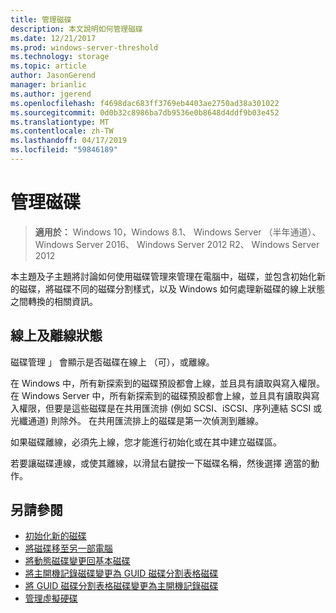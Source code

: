```yaml
---
title: 管理磁碟
description: 本文說明如何管理磁碟
ms.date: 12/21/2017
ms.prod: windows-server-threshold
ms.technology: storage
ms.topic: article
author: JasonGerend
manager: brianlic
ms.author: jgerend
ms.openlocfilehash: f4698dac683ff3769eb4403ae2750ad38a301022
ms.sourcegitcommit: 0d0b32c8986ba7db9536e0b8648d4ddf9b03e452
ms.translationtype: MT
ms.contentlocale: zh-TW
ms.lasthandoff: 04/17/2019
ms.locfileid: "59846189"
---
```

# <a name="manage-disks"></a>管理磁碟

> **適用於：** Windows 10，Windows 8.1、 Windows Server （半年通道）、 Windows Server 2016、 Windows Server 2012 R2、 Windows Server 2012

本主題及子主題將討論如何使用磁碟管理來管理在電腦中，磁碟，並包含初始化新的磁碟，將磁碟不同的磁碟分割樣式，以及 Windows 如何處理新磁碟的線上狀態之間轉換的相關資訊。

## <a name="online-and-offline-status"></a>線上及離線狀態

磁碟管理 」 會顯示是否磁碟在線上 （可），或離線。

在 Windows 中，所有新探索到的磁碟預設都會上線，並且具有讀取與寫入權限。 在 Windows Server 中，所有新探索到的磁碟預設都會上線，並且具有讀取與寫入權限，但要是這些磁碟是在共用匯流排 (例如 SCSI、iSCSI、序列連結 SCSI 或光纖通道) 則除外。 在共用匯流排上的磁碟是第一次偵測到離線。

如果磁碟離線，必須先上線，您才能進行初始化或在其中建立磁碟區。

若要讓磁碟連線，或使其離線，以滑鼠右鍵按一下磁碟名稱，然後選擇 適當的動作。





## <a name="see-also"></a>另請參閱

-   [初始化新的磁碟](initialize-new-disks.md)
-   [將磁碟移至另一部電腦](move-disks-to-another-computer.md)
-   [將動態磁碟變更回基本磁碟](change-a-dynamic-disk-back-to-a-basic-disk.md)
-   [將主開機記錄磁碟變更為 GUID 磁碟分割表格磁碟](change-an-mbr-disk-into-a-gpt-disk.md)
-   [將 GUID 磁碟分割表格磁碟變更為主開機記錄磁碟](change-a-gpt-disk-into-an-mbr-disk.md)
-   [管理虛擬硬碟](manage-virtual-hard-disks.md)